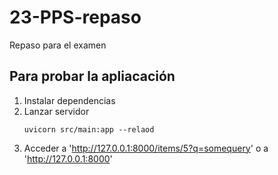 # 23-PPS-repaso
Repaso para el examen

## Para probar la apliacación
1. Instalar dependencias
2. Lanzar servidor
    ```
    uvicorn src/main:app --relaod
    ```
3. Acceder a 
'http://127.0.0.1:8000/items/5?q=somequery' o a 'http://127.0.0.1:8000' 